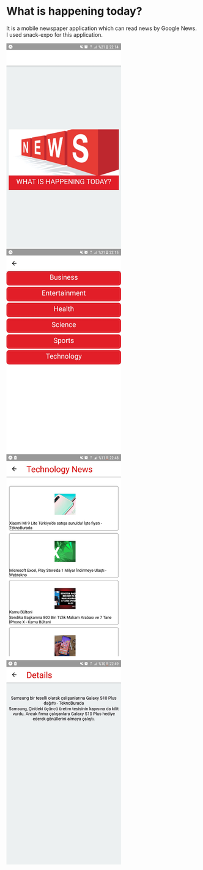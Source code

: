 <h1>What is happening today?</h1>
<p>
  It is a mobile newspaper application which can read news by Google News.</br>
   I used snack-expo for this application.
</p>
<a href="https://github.com/YelizGuzel/WhatIsHappeningToday-/blob/master/image4.jpeg" target="_blank">
<img src="https://github.com/YelizGuzel/WhatIsHappeningToday-/blob/master/image4.jpeg" width="300" style="max-width:100%;"></a>

<a href="https://github.com/YelizGuzel/WhatIsHappeningToday-/blob/master/image3.jpeg" target="_blank">
<img src="https://github.com/YelizGuzel/WhatIsHappeningToday-/blob/master/image3.jpeg" width="300" style="max-width:100%;"></a>

<a href="https://github.com/YelizGuzel/WhatIsHappeningToday-/blob/master/image2.jpeg" target="_blank">
<img src="https://github.com/YelizGuzel/WhatIsHappeningToday-/blob/master/image2.jpeg" width="300" style="max-width:100%;"></a>

<a href="https://github.com/YelizGuzel/WhatIsHappeningToday-/blob/master/image1.jpeg" target="_blank">
<img src="https://github.com/YelizGuzel/WhatIsHappeningToday-/blob/master/image1.jpeg" width="300" style="max-width:100%;"></a>
